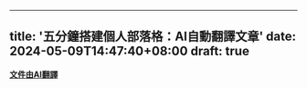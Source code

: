  ---
title: '五分鐘搭建個人部落格：AI自動翻譯文章'
date: 2024-05-09T14:47:40+08:00
draft: true
---

__[文件由AI翻譯](/posts/blog/autotranslate/)__